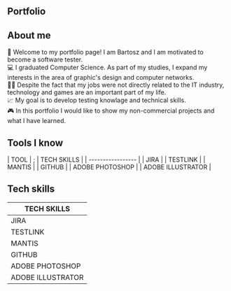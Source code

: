 ## Portfolio
## About me
👋 Welcome to my portfolio page! I am Bartosz and I am motivated to become a software tester. <br />
💻 I graduated Computer Science. As part of my studies, I expand my interests in the area of graphic's design and computer networks.<br />
👷🏽 Despite the fact that my jobs were not directly related to the IT industry, technology and games are an important part of my life.<br />
📈 My goal is to develop testing knowlage and technical skills.<br />
🎮 In this portfolio I would like to show my non-commercial projects and what I have learned.
## Tools I know
| TOOL              |   ; | TECH SKILLS       | 
| ----------------- |
| JIRA              | 
| TESTLINK          | 
| MANTIS            | 
| GITHUB            |
| ADOBE PHOTOSHOP   |
| ADOBE ILLUSTRATOR |
## Tech skills
| TECH SKILLS       | 
| ----------------- |
| JIRA              | 
| TESTLINK          | 
| MANTIS            | 
| GITHUB            |
| ADOBE PHOTOSHOP   |
| ADOBE ILLUSTRATOR |
    


